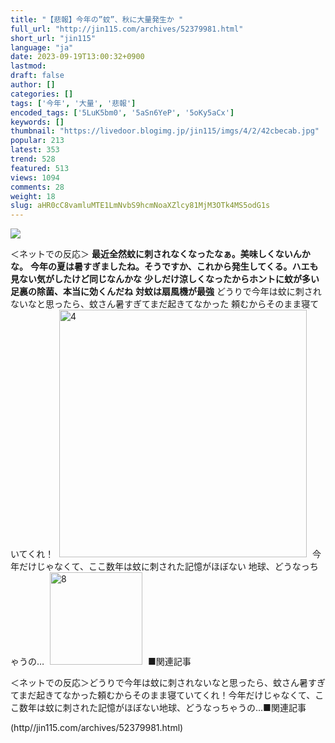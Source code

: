 ```yaml
---
title: "【悲報】今年の”蚊”、秋に大量発生か "
full_url: "http://jin115.com/archives/52379981.html"
short_url: "jin115"
language: "ja"
date: 2023-09-19T13:00:32+0900
lastmod: 
draft: false
author: []
categories: []
tags: ['今年', '大量', '悲報']
encoded_tags: ['5LuK5bm0', '5aSn6YeP', '5oKy5aCx']
keywords: []
thumbnail: "https://livedoor.blogimg.jp/jin115/imgs/4/2/42cbecab.jpg"
popular: 213
latest: 353
trend: 528
featured: 513
views: 1094
comments: 28
weight: 18
slug: aHR0cC8vamluMTE1LmNvbS9hcmNoaXZlcy81MjM3OTk4MS5odG1s
---
```


![](https://livedoor.blogimg.jp/jin115/imgs/4/2/42cbecab.jpg)

<div><a name='more'></a> ＜ネットでの反応＞ <b>最近全然蚊に刺されなくなったなぁ。美味しくないんかな。</b> <b>今年の夏は暑すぎましたね。そうですか、これから発生してくる。ハエも見ない気がしたけど同じなんかな</b> <b>少しだけ涼しくなったからホントに蚊が多い</b> <b>足裏の除菌、本当に効くんだね</b> <b>対蚊は扇風機が最強</b> どうりで今年は蚊に刺されないなと思ったら、蚊さん暑すぎてまだ起きてなかった 頼むからそのまま寝ていてくれ！ <img src='https//livedoor.blogimg.jp/jin115/imgs/1/2/12021719.gif' alt='4' width='396' border='0' hspace='5' class='pict'> 今年だけじゃなくて、ここ数年は蚊に刺された記憶がほぼない 地球、どうなっちゃうの… <img src='https//livedoor.blogimg.jp/jin115/imgs/0/2/02eaf441.gif' alt='8' width='148' border='0' hspace='5' class='pict'> ■関連記事 <p>＜ネットでの反応＞どうりで今年は蚊に刺されないなと思ったら、蚊さん暑すぎてまだ起きてなかった頼むからそのまま寝ていてくれ！今年だけじゃなくて、ここ数年は蚊に刺された記憶がほぼない地球、どうなっちゃうの…■関連記事</p></div>

(http//jin115.com/archives/52379981.html)
